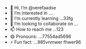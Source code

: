- 👋 Hi, I’m @verefaadse
- 👀 I’m interested in ...
- 🌱 I’m currently learning ...33fg
- 💞️ I’m looking to collaborate on ...
- 📫 How to reach me ...123
- 😄 Pronouns: ...77554ad5696
- ⚡ Fun fact: ...985vnmwer
fhwer96
<!---65wercxv
verefaadse/verefaadse is a ✨ special ✨ repository because its `README.md` (this file) appears on your GitHub profile.
You can click the Preview link to take a look at your changes.
--->
